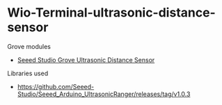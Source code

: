 # Wio-Terminal-ultrasonic-distance-sensor

Grove modules
- [Seeed Studio Grove Ultrasonic Distance Sensor](https://www.seeedstudio.com/Grove-Ultrasonic-Distance-Sensor.html)

Libraries used
- https://github.com/Seeed-Studio/Seeed_Arduino_UltrasonicRanger/releases/tag/v1.0.3
